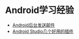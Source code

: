 # Android学习经验
* [Android后台发送邮件](https://github.com/a857091365/weiwangblog/blob/master/android_%E5%90%8E%E5%8F%B0%E5%8F%91%E9%80%81%E9%82%AE%E4%BB%B6.md)
* [Android Studio几个好用的插件](https://github.com/a857091365/weiwangblog/blob/master/android_studio%E5%87%A0%E4%B8%AA%E5%A5%BD%E7%94%A8%E6%8F%92%E4%BB%B6.md)
